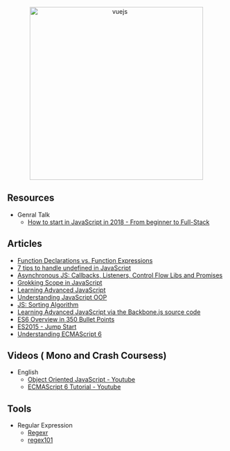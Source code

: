 <p align="center">
  <img width="400" src="https://cdn.dribbble.com/users/751348/screenshots/2329465/open-position-frontend-developer-dribbble-2-preview.png"  alt="vuejs">
</p>

## Resources

- Genral Talk
  * [How to start in JavaScript in 2018 - From beginner to Full-Stack](http://fullstackengine.net/how-to-start-in-javascript-2018/?lipi=urn%3Ali%3Apage%3Ad_flagship3_search_srp_content%3BHpx5tsMPSGGSEN2MkUMU5g%3D%3D)

## Articles

* [Function Declarations vs. Function Expressions](https://javascriptweblog.wordpress.com/2010/07/06/function-declarations-vs-function-expressions/)
* [7 tips to handle undefined in JavaScript](https://rainsoft.io/7-tips-to-handle-undefined-in-javascript/?utm_source=mybridge&utm_medium=blog&utm_campaign=read_more)
* [Asynchronous JS: Callbacks, Listeners, Control Flow Libs and Promises](http://sporto.github.io/blog/2012/12/09/callbacks-listeners-promises/)
* [Grokking Scope in JavaScript](https://code.tutsplus.com/tutorials/grokking-scope-in-javascript--cms-26259)
* [Learning Advanced JavaScript](https://johnresig.com/apps/learn/)
* [Understanding JavaScript OOP](http://robotlolita.me/2011/10/09/understanding-javascript-oop.html)
* [JS: Sorting Algorithm](http://khan4019.github.io/front-end-Interview-Questions/sort.html)
* [Learning Advanced JavaScript via the Backbone.js source code](http://chrisawren.com/posts/Learning-Advanced-JavaScript-via-the-Backbone-js-source-code)
* [ES6 Overview in 350 Bullet Points](https://ponyfoo.com/articles/es6)
* [ES2015 - Jump Start](https://juristr.com/blog/2015/08/jump-start-es2015/)
* [Understanding ECMAScript 6](https://leanpub.com/understandinges6/read/)

## Videos ( Mono and Crash Coursess)

- English
  * [Object Oriented JavaScript - Youtube](https://www.youtube.com/watch?v=O8wwnhdkPE4)
  * [ECMAScript 6 Tutorial - Youtube](https://www.youtube.com/watch?v=Jakoi0G8lBg&t=2s)

## Tools

- Regular Expression
  * [Regexr](https://regexr.com/)
  * [regex101](https://regex101.com/)
